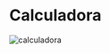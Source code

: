 # Calculadora
![calculadora](https://user-images.githubusercontent.com/107277624/220490932-14c6f8c8-5379-45c4-9b68-b54314baa1b4.jpg)
